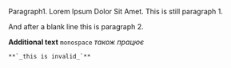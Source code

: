 Paragraph1. Lorem Ipsum Dolor Sit Amet.
This is still paragraph 1.

And after a blank line this is paragraph 2.

**Additional text**
`monospace`
_також працює_
```вже не працює
**`_this is invalid_`**
